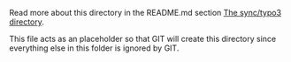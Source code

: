 Read more about this directory in the README.md section [The sync/typo3 directory](https://github.com/alexanderWallrabenstein/Typo3-Vagrant-Ansible/new/master?readme=1#the-synctypo3-directory).

This file acts as an placeholder so that GIT will create this directory since everything else in this folder is ignored by GIT.




